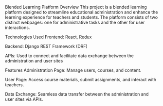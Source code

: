 Blended Learning Platform
Overview
This project is a blended learning platform designed to streamline educational administration and enhance the learning experience for teachers and students. The platform consists of two distinct webpages: one for administrative tasks and the other for user interactions.

Technologies Used
Frontend: React, Redux

Backend: Django REST Framework (DRF)

APIs: Used to connect and facilitate data exchange between the administration and user sites

Features
Administration Page: Manage users, courses, and content.

User Page: Access course materials, submit assignments, and interact with teachers.

Data Exchange: Seamless data transfer between the administration and user sites via APIs.

